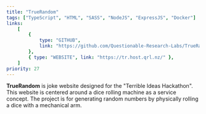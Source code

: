 ```yaml
---
title: "TrueRandom"
tags: ["TypeScript", "HTML", "SASS", "NodeJS", "ExpressJS", "Docker"]
links:
    [
        {
            type: "GITHUB",
            link: "https://github.com/Questionable-Research-Labs/TrueRandom-MainServer",
        },
        { type: "WEBSITE", link: "https://tr.host.qrl.nz/" },
    ]
priority: 27
---
```


**TrueRandom** is joke website designed for the "Terrible Ideas Hackathon". This website is centered around a dice rolling machine as a service concept. The project is for generating random numbers by physically rolling a dice with a mechanical arm.
